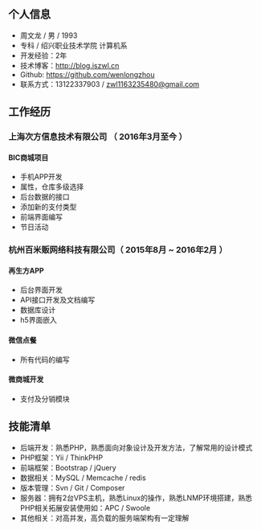## 个人信息

 - 周文龙 / 男 / 1993 
 - 专科 / 绍兴职业技术学院 计算机系 
 - 开发经验：2年
 - 技术博客：http://blog.iszwl.cn
 - Github: https://github.com/wenlongzhou
 - 联系方式：13122337903 / zwl1163235480@gmail.com

## 工作经历
### 上海次方信息技术有限公司 （ 2016年3月至今 ）

#### BIC商城项目 
- 手机APP开发
- 属性，仓库多级选择
- 后台数据的接口
- 添加新的支付类型
- 前端界面编写
- 节日活动
### 杭州百米贩网络科技有限公司（ 2015年8月 ~ 2016年2月 ）
#### 再生方APP 
- 后台界面开发
- API接口开发及文档编写
- 数据库设计
- h5界面嵌入
#### 微信点餐
- 所有代码的编写
#### 微商城开发
- 支付及分销模块
## 技能清单
- 后端开发：熟悉PHP，熟悉面向对象设计及开发方法，了解常用的设计模式
- PHP框架：Yii / ThinkPHP
- 前端框架：Bootstrap / jQuery
- 数据相关：MySQL / Memcache / redis
- 版本管理：Svn / Git / Composer
- 服务器：拥有2台VPS主机，熟悉Linux的操作，熟悉LNMP环境搭建，熟悉PHP相关拓展安装使用如：APC / Swoole
- 其他相关：对高并发，高负载的服务端架构有一定理解
